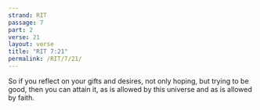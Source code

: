 ```yaml
---
strand: RIT
passage: 7
part: 2
verse: 21
layout: verse
title: "RIT 7:21"
permalink: /RIT/7/21/
---
```

So if you reflect on your gifts and desires, not only hoping, but trying to be good, then you can attain it, as is allowed by this universe and as is allowed by faith.

